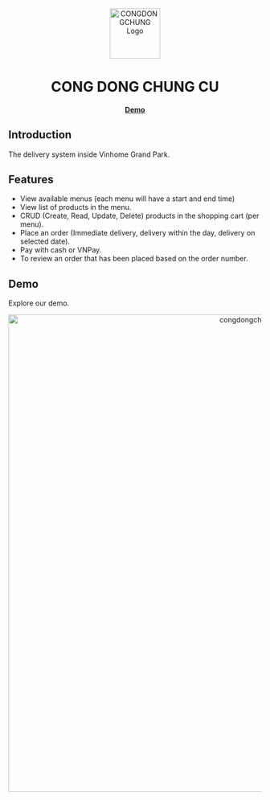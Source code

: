 <p>&nbsp;&nbsp;&nbsp;&nbsp;&nbsp;&nbsp;</p>
<p align="center">
<img width="100" height="100" alt="CONGDONGCHUNG Logo" src="https://foodd-delivery.netlify.app/images/logo.jpg"/>
</p>
<p align="center">
  <h1 align="center">CONG DONG CHUNG CU</h1>
</p>
<h4 align="center">
    <a href="https://demo.evershop.io/">Demo</a>
</h4>

## Introduction

The delivery system inside Vinhome Grand Park.

## Features
- View available menus (each menu will have a start and end time)
- View list of products in the menu.
- CRUD (Create, Read, Update, Delete) products in the shopping cart (per menu).
- Place an order (Immediate delivery, delivery within the day, delivery on selected date).
- Pay with cash or VNPay.
- To review an order that has been placed based on the order number. 


## Demo

Explore our demo.

<p align="center">
<img alt="congdongchungcu" width="950" src="https://firebasestorage.googleapis.com/v0/b/deliveryfood-9c436.appspot.com/o/homepage.png?alt=media&token=dc8fa657-b905-47d4-a201-0e87f2882723"/>
</p>

